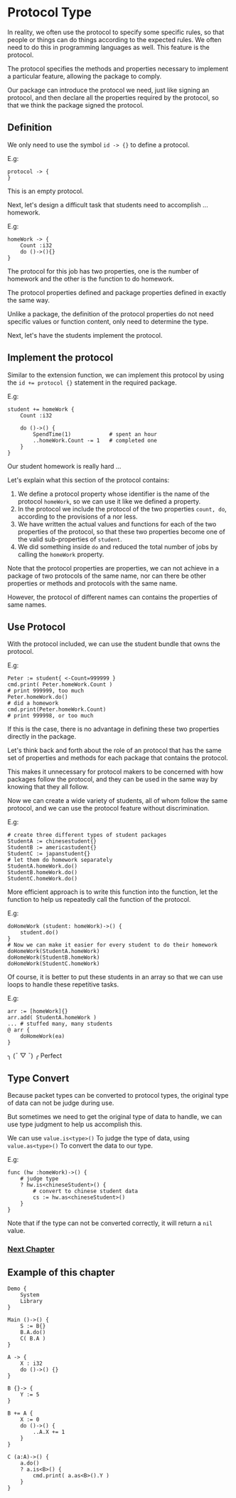 # Protocol Type
In reality, we often use the protocol to specify some specific rules, so that people or things can do things according to the expected rules.
We often need to do this in programming languages as well. This feature is the protocol.

The protocol specifies the methods and properties necessary to implement a particular feature, allowing the package to comply.

Our package can introduce the protocol we need, just like signing an protocol, and then declare all the properties required by the protocol, so that we think the package signed the protocol.
## Definition
We only need to use the symbol `id -> {}` to define a protocol.

E.g:
```
protocol -> {
}
```
This is an empty protocol.

Next, let's design a difficult task that students need to accomplish ... homework.

E.g:
```
homeWork -> {
    Count :i32
    do ()->(){}
}
```
The protocol for this job has two properties, one is the number of homework and the other is the function to do homework.

The protocol properties defined and package properties defined in exactly the same way.

Unlike a package, the definition of the protocol properties do not need specific values or function content, only need to determine the type.

Next, let's have the students implement the protocol.
## Implement the protocol
Similar to the extension function, we can implement this protocol by using the `id += protocol {}` statement in the required package.

E.g:
```
student += homeWork {
    Count :i32

    do ()->() {
        SpendTime(1)            # spent an hour
        ..homeWork.Count -= 1   # completed one
    }
}
```
Our student homework is really hard ...

Let's explain what this section of the protocol contains:
1. We define a protocol property whose identifier is the name of the protocol `homeWork`, so we can use it like we defined a property.
1. In the protocol we include the protocol of the two properties `count, do`, according to the provisions of a nor less.
1. We have written the actual values ​​and functions for each of the two properties of the protocol, so that these two properties become one of the valid sub-properties of `student`.
1. We did something inside `do` and reduced the total number of jobs by calling the `homeWork` property.

Note that the protocol properties are properties, we can not achieve in a package of two protocols of the same name, nor can there be other properties or methods and protocols with the same name. 

However, the protocol of different names can contains the properties of same names.

## Use Protocol
With the protocol included, we can use the student bundle that owns the protocol.

E.g:
```
Peter := student{ <-Count=999999 }
cmd.print( Peter.homeWork.Count )
# print 999999, too much
Peter.homeWork.do()
# did a homework
cmd.print(Peter.homeWork.Count)
# print 999998, or too much
```
If this is the case, there is no advantage in defining these two properties directly in the package.

Let's think back and forth about the role of an protocol that has the same set of properties and methods for each package that contains the protocol.

This makes it unnecessary for protocol makers to be concerned with how packages follow the protocol, and they can be used in the same way by knowing that they all follow.

Now we can create a wide variety of students, all of whom follow the same protocol, and we can use the protocol feature without discrimination.

E.g:
```
# create three different types of student packages
StudentA := chinesestudent{}
StudentB := americastudent{}
StudentC := japanstudent{}
# let them do homework separately
StudentA.homeWork.do()
StudentB.homeWork.do()
StudentC.homeWork.do()
```
More efficient approach is to write this function into the function, let the function to help us repeatedly call the function of the protocol.

E.g:
```
doHomeWork (student: homeWork)->() {
    student.do()
}
# Now we can make it easier for every student to do their homework
doHomeWork(StudentA.homeWork)
doHomeWork(StudentB.homeWork)
doHomeWork(StudentC.homeWork)
```
Of course, it is better to put these students in an array so that we can use loops to handle these repetitive tasks.

E.g:
```
arr := [homeWork]{}
arr.add( StudentA.homeWork )
... # stuffed many, many students
@ arr {
    doHomeWork(ea)
}
```
╮ (¯ ▽ ¯) ╭
Perfect

## Type Convert
Because packet types can be converted to protocol types, the original type of data can not be judge during use.

But sometimes we need to get the original type of data to handle, we can use type judgment to help us accomplish this.

We can use `value.is<type>()` To judge the type of data, using `value.as<type>()` To convert the data to our type.

E.g:
```
func (hw :homeWork)->() {
    # judge type
    ? hw.is<chineseStudent>() {
        # convert to chinese student data
        cs := hw.as<chineseStudent>()
    }
}
```
Note that if the type can not be converted correctly, it will return a `nil` value.

### [Next Chapter](enumeration-type.md)

## Example of this chapter
```
Demo {
    System
    Library
}

Main ()->() {
    S := B{}
    B.A.do()
    C( B.A )
}

A -> {
    X : i32
    do ()->() {}
}

B {}-> {
    Y := 5
}

B += A {
    X := 0
    do ()->() {
        ..A.X += 1
    }
}

C (a:A)->() {
    a.do()
    ? a.is<B>() {
        cmd.print( a.as<B>().Y )
    }
}
```